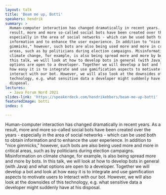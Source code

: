 ```yaml
---
layout: talk
title: 'Beam me up, Botti'
speakers: hendrik
summary: >
  Human-computer interaction has changed dramatically in recent years. As a
  result, more and more so-called social bots have been created over the years -
  especially in the area of social networks - which can be used both to obtain
  information and to enhance the user experience. In addition to "nice
  gimmicks," however, such bots are also being used more and more in critical
  areas, such as by politicians during election campaigns. Misinformation on
  climate change, for example, is also being spread more and more by bots. In
  this talk, we will look at how to develop bots in general (with Java) and what
  options are open to a developer. Together we will develop a bot and look at
  how easy it is to integrate and use gamification aspects to motivate users to
  interact with our bot. However, we will also look at the downsides of this
  technology, e.g. what sensitive data a developer might suddenly have at his
  disposal.
lectures:
  - Java Forum Nord 2021
slides-link: 'https://speakerdeck.com/hendrikebbers/beam-me-up-botti'
featuredImage: botti
index: 6

---
```


Human-computer interaction has changed dramatically in recent years. As a result, more and more so-called social bots have been created over the years - especially in the area of social networks - which can be used both to obtain information and to enhance the user experience. In addition to "nice gimmicks," however, such bots are also being used more and more in critical areas, such as by politicians during election campaigns. Misinformation on climate change, for example, is also being spread more and more by bots. In this talk, we will look at how to develop bots in general (with Java) and what options are open to a developer. Together we will develop a bot and look at how easy it is to integrate and use gamification aspects to motivate users to interact with our bot. However, we will also look at the downsides of this technology, e.g. what sensitive data a developer might suddenly have at his disposal.
